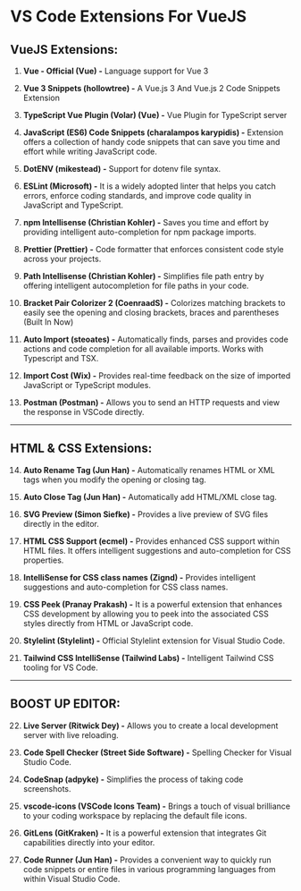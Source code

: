 # VS Code Extensions For VueJS

## VueJS Extensions:

1. **Vue - Official (Vue) -** Language support for Vue 3

2. **Vue 3 Snippets (hollowtree) -** A Vue.js 3 And Vue.js 2 Code Snippets Extension

3. **TypeScript Vue Plugin (Volar) (Vue) -** Vue Plugin for TypeScript server

4. **JavaScript (ES6) Code Snippets (charalampos karypidis) -** Extension offers a collection of handy code snippets that can save you time and effort while writing JavaScript code.

5. **DotENV (mikestead) -** Support for dotenv file syntax.

6. **ESLint (Microsoft) -** It is a widely adopted linter that helps you catch errors, enforce coding standards, and improve code quality in JavaScript and TypeScript.

7. **npm Intellisense (Christian Kohler) -** Saves you time and effort by providing intelligent auto-completion for npm package imports.

8. **Prettier (Prettier) -** Code formatter that enforces consistent code style across your projects.

9. **Path Intellisense (Christian Kohler) -** Simplifies file path entry by offering intelligent autocompletion for file paths in your code.

10. **Bracket Pair Colorizer 2 (CoenraadS) -** Colorizes matching brackets to easily see the opening and closing brackets, braces and parentheses (Built In Now)

11. **Auto Import (steoates) -** Automatically finds, parses and provides code actions and code completion for all available imports. Works with Typescript and TSX.

12. **Import Cost (Wix) -** Provides real-time feedback on the size of imported JavaScript or TypeScript modules.

13. **Postman (Postman) -** Allows you to send an HTTP requests and view the response in VSCode directly.

---

## HTML & CSS Extensions:

14. **Auto Rename Tag (Jun Han) -** Automatically renames HTML or XML tags when you modify the opening or closing tag.

15. **Auto Close Tag (Jun Han) -** Automatically add HTML/XML close tag.

16. **SVG Preview (Simon Siefke) -** Provides a live preview of SVG files directly in the editor.

17. **HTML CSS Support (ecmel) -** Provides enhanced CSS support within HTML files. It offers intelligent suggestions and auto-completion for CSS properties.

18. **IntelliSense for CSS class names (Zignd) -** Provides intelligent suggestions and auto-completion for CSS class names.

19. **CSS Peek (Pranay Prakash) -** It is a powerful extension that enhances CSS development by allowing you to peek into the associated CSS styles directly from HTML or JavaScript code.

20. **Stylelint (Stylelint) -** Official Stylelint extension for Visual Studio Code.

21. **Tailwind CSS IntelliSense (Tailwind Labs) -** Intelligent Tailwind CSS tooling for VS Code.

---

## BOOST UP EDITOR:

22. **Live Server (Ritwick Dey) -** Allows you to create a local development server with live reloading.

23. **Code Spell Checker (Street Side Software) -** Spelling Checker for Visual Studio Code.

24. **CodeSnap (adpyke) -** Simplifies the process of taking code screenshots.

25. **vscode-icons (VSCode Icons Team) -** Brings a touch of visual brilliance to your coding workspace by replacing the default file icons.

26. **GitLens (GitKraken) -** It is a powerful extension that integrates Git capabilities directly into your editor.

27. **Code Runner (Jun Han) -** Provides a convenient way to quickly run code snippets or entire files in various programming languages from within Visual Studio Code.
